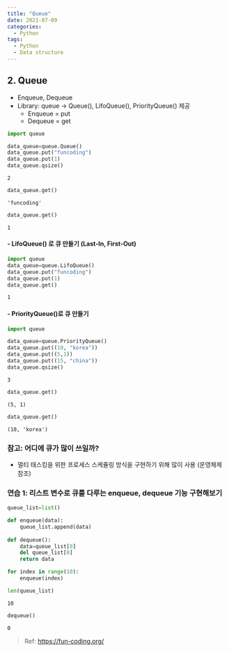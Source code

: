 ```yaml
---
title: "Queue" 
date: 2021-07-09
categories:
  - Python
tags:
  - Python
  - Data structure
---
```


## 2. Queue

- Enqueue, Dequeue
- Library: queue -> Queue(), LifoQueue(), PriorityQueue() 제공
    - Enqueue = put
    - Dequeue = get


```python
import queue

data_queue=queue.Queue()
data_queue.put("funcoding")
data_queue.put(1)
data_queue.qsize()
```




    2




```python
data_queue.get()
```




    'funcoding'




```python
data_queue.get()
```




    1



#### - LifoQueue() 로 큐 만들기 (Last-In, First-Out)


```python
import queue
data_queue=queue.LifoQueue()
data_queue.put("funcoding")
data_queue.put(1)
data_queue.get()
```




    1



#### - PriorityQueue()로 큐 만들기


```python
import queue

data_queue=queue.PriorityQueue()
data_queue.put((10, "korea"))
data_queue.put((5,1))
data_queue.put((15, "china"))
data_queue.qsize()
```




    3




```python
data_queue.get()
```




    (5, 1)




```python
data_queue.get()
```




    (10, 'korea')



### 참고: 어디에 큐가 많이 쓰일까?
 - 멀티 태스킹을 위한 프로세스 스케쥴링 방식을 구현하기 위해 많이 사용 (운영체제 참조)


### 연습 1: 리스트 변수로 큐를 다루는 enqueue, dequeue 기능 구현해보기


```python
queue_list=list()

def enqueue(data):
    queue_list.append(data)
    
def dequeue():
    data=queue_list[0]
    del queue_list[0]
    return data
```


```python
for index in range(10):
    enqueue(index)
```


```python
len(queue_list)
```




    10




```python
dequeue()
```




    0



> Ref: https://fun-coding.org/
